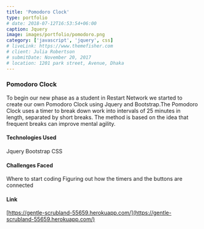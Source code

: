 ```yaml
---
title: 'Pomodoro Clock'
type: portfolio
# date: 2018-07-12T16:53:54+06:00
caption: Jquery
image: images/portfolio/pomodoro.png
category: ['javascript', 'jquery', css]
# liveLink: https://www.themefisher.com
# client: Julia Robertson
# submitDate: November 20, 2017
# location: 1201 park street, Avenue, Dhaka
---
```


### Pomodoro Clock

To begin our new phase as a student in Restart Network we started to create our own Pomodoro Clock using Jquery and Bootstrap.The Pomodoro Clock uses a timer to break down work into intervals of 25 minutes in length, separated by short breaks. The method is based on the idea that frequent breaks can improve mental agility.

#### Technologies Used

Jquery Bootstrap CSS

#### Challenges Faced

Where to start coding Figuring out how the timers and the buttons are connected

#### Link
 [https://gentle-scrubland-55659.herokuapp.com/](https://gentle-scrubland-55659.herokuapp.com/)
